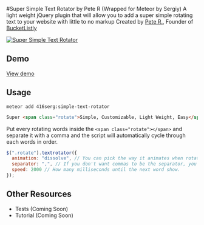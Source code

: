 #Super Simple Text Rotator by Pete R (Wrapped for Meteor by Sergiy)
A light weight jQuery plugin that will allow you to add a super simple rotating text to your website with little to no markup
Created by [Pete R.](http://www.thepetedesign.com), Founder of [BucketListly](http://www.bucketlistly.com)

[![Super Simple Text Rotator](http://www.thepetedesign.com/images/simple_text_rotator_image.png "Super Simple Text Rotator")](http://www.thepetedesign.com/demos/jquery_super_simple_text_rotator_demo.html)

## Demo
[View demo](http://www.thepetedesign.com/demos/jquery_super_simple_text_rotator_demo.html)

## Usage
`meteor add 416serg:simple-text-rotator`
  
````html
Super <span class="rotate">Simple, Customizable, Light Weight, Easy</span> Text Rotator with Style
````

Put every rotating words inside the `<span class="rotate"></span>` and separate it with a comma and the script will automatically cycle through each words in order.

````javascript
$(".rotate").textrotator({
  animation: "dissolve", // You can pick the way it animates when rotating through words. Options are dissolve (default), fade, flip, flipUp, flipCube, flipCubeUp and spin.
  separator: ",", // If you don't want commas to be the separator, you can define a new separator (|, &, * etc.) by yourself using this field.
  speed: 2000 // How many milliseconds until the next word show.
});
````
## Other Resources
- Tests (Coming Soon)
- Tutorial (Coming Soon)